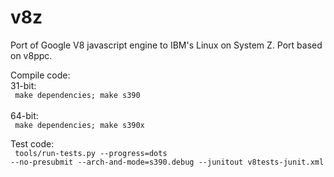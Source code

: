 v8z
=====

Port of Google V8 javascript engine to IBM's Linux on System Z. Port based on v8ppc.


Compile code:<br/>
31-bit:<br/>
<code>
make dependencies; make s390
</code>
<br/>
64-bit:<br/>
<code>
make dependencies; make s390x
</code>

Test code:<br><code>
tools/run-tests.py --progress=dots --no-presubmit --arch-and-mode=s390.debug --junitout v8tests-junit.xml
</code>
